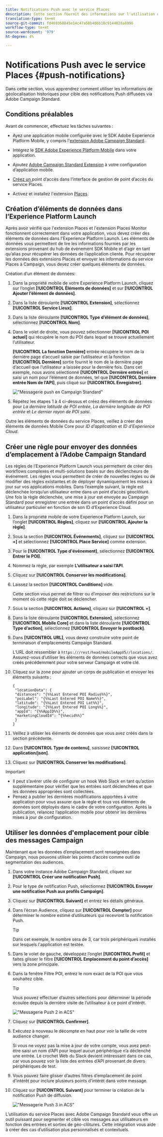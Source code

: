 ```yaml
---
title: Notifications Push avec le service Places
description: Cette section fournit des informations sur l'utilisation du service Lieux avec des notifications Push en Campaign Standard.
translation-type: tm+mt
source-git-commit: fd469358845e14c47a58b40bb18c9144828a8996
workflow-type: tm+mt
source-wordcount: '979'
ht-degree: 4%

---
```



# Notifications Push avec le service Places {#push-notifications}

Dans cette section, vous apprendrez comment utiliser les informations de géolocalisation historiques pour cible des notifications Push diffusées via Adobe Campaign Standard.

## Conditions préalables

Avant de commencer, effectuez les tâches suivantes :

* Ayez une application mobile configurée avec le SDK Adobe Experience Platform Mobile, y compris l&#39;[extension Adobe Campaign Standard](https://aep-sdks.gitbook.io/docs/using-mobile-extensions/adobe-campaign-standard).

* Intégrez le [SDK Adobe Experience Platform Mobile](https://aep-sdks.gitbook.io/docs/getting-started/get-the-sdk) dans votre application.
* Ajoutez [Adobe Campaign Standard Extension](https://aep-sdks.gitbook.io/docs/using-mobile-extensions/adobe-campaign-standard) à votre configuration d’application mobile.

* [Créez un ](/help/poi-mgmt-ui/create-a-poi-ui.md) point d’accès dans l’interface de gestion de point d’accès du service Places.

* Activez et installez l&#39;extension [Places](/help/places-ext-aep-sdks/places-extension/places-extension.md).


## Création d’éléments de données dans l’Experience Platform Launch

Après avoir vérifié que l&#39;extension Places et l&#39;extension Places Monitor fonctionnent correctement dans votre application, vous devez créer des éléments de données dans l&#39;Experience Platform Launch. Les éléments de données vous permettent de lire les informations fournies par les extensions provenant du hub de événement SDK Mobile et d’agir en tant qu’alias pour récupérer les données de l’application cliente. Pour récupérer les données des extensions Places et envoyer les informations du service Places à Campaign, vous devez créer quelques éléments de données.

Création d’un élément de données:

1. Dans la propriété mobile de votre Experience Platform Launch, cliquez sur l’onglet **[!UICONTROL Éléments de données]** et sur **[!UICONTROL Ajouter l’élément de données]**.
1. Dans la liste déroulante **[!UICONTROL Extension]**, sélectionnez **[!UICONTROL Service Lieux]**.
1. Dans la liste déroulante **[!UICONTROL Type d’élément de données]**, sélectionnez **[!UICONTROL Nom]**.
1. Dans le volet de droite, vous pouvez sélectionner **[!UICONTROL POI actuel]** qui récupère le nom du POI dans lequel se trouve actuellement l’utilisateur.

   **[!UICONTROL La fonction Dernière]** entrée récupère le nom de la dernière page d’accueil saisie par l’utilisateur et la fonction  **[!UICONTROL Dernière]** sortie fournit le nom de la dernière page d’accueil que l’utilisateur a laissée pour la dernière fois. Dans cet exemple, nous avons sélectionné **[!UICONTROL Dernière entrée]** et saisi un nom pour l’élément de données, tel que **[!UICONTROL Dernière entrée Nom de l’API]**, puis cliqué sur **[!UICONTROL Enregistrer]**.

   ![&quot;Messagerie push en Campaign Standard&quot;](/help/assets/ACS_Push1.png)

1. Répétez les étapes 1 à 4 ci-dessus et créez des éléments de données pour *La dernière latitude de POI entrée*, *La dernière longitude de POI entrée* et *Le dernier rayon de POI saisi*.

Outre les éléments de données du service Places, veillez à créer des éléments de données Mobile Core pour *ID d’application* et *ID d’Experience Cloud*.

## Créer une règle pour envoyer des données d’emplacement à l’Adobe Campaign Standard

Les règles de l’Experience Platform Launch vous permettent de créer des workflows complexes et multi-solutions basés sur des déclencheurs de événement. Les règles vous permettent de créer de nouvelles règles ou de modifier des règles existantes et de déployer dynamiquement les mises à jour sur vos applications mobiles. Dans l’exemple suivant, la règle est déclenchée lorsqu’un utilisateur entre dans un point d’accès géoclôturé. Une fois la règle déclenchée, une mise à jour est envoyée au Campaign Standard pour enregistrer une entrée dans un point d’accès défini pour un utilisateur particulier en fonction de son ID d’Experience Cloud.

1. Dans la propriété mobile de votre Experience Platform Launch, sur l’onglet **[!UICONTROL Règles]**, cliquez sur **[!UICONTROL Ajouter la règle]**.
1. Sous la section **[!UICONTROL Événements]**, cliquez sur **[!UICONTROL +]** et sélectionnez **[!UICONTROL Place Service]** comme extension.
1. Pour le **[!UICONTROL Type d&#39;événement]**, sélectionnez **[!UICONTROL Entrer le POI]**.
1. Nommez la règle, par exemple **L’utilisateur a saisi l’API**.
1. Cliquez sur **[!UICONTROL Conserver les modifications]**.
1. Laissez la section **[!UICONTROL Conditions]** vide.

   Cette section vous permet de filtrer ou d’imposer des restrictions sur le moment où cette règle doit se déclencher.

1. Sous la section **[!UICONTROL Actions]**, cliquez sur **[!UICONTROL +]**.
1. Dans la liste déroulante **[!UICONTROL Extension]**, sélectionnez **[!UICONTROL Mobile Core]** et dans la liste déroulante **[!UICONTROL Type d’action]**, sélectionnez **[!UICONTROL Envoyer le postback]**.
1. Dans **[!UICONTROL URL]**, vous devez construire votre point de terminaison d&#39;emplacements Campaign Standard.

   L’URL doit ressembler à `https:///rest/head/mobileAppV5//locations/`.
Assurez-vous d’utiliser les éléments de données corrects que vous avez créés précédemment pour votre serveur Campaign et votre clé.

1. Cliquez sur la zone pour ajouter un corps de publication et envoyer les éléments suivants :

   ```
   {
    "locationData": {
    "distances": "{%%Last Entered POI Radius%%}",
    "poiLabel": "{%%Last Entered POI Name%%}",
    "latitude": "{%%Last Entered POI Lat%%}",
    "longitude": "{%%Last Entered POI Long%%}",
    "appId": "{%%AppID%%}",
    "marketingCloudId": “{%%ecid%%}”
    }
   }
   ```

1. Veillez à utiliser les éléments de données que vous avez créés dans la section précédente.
1. Dans **[!UICONTROL Type de contenu]**, saisissez **[!UICONTROL application/json]**.
1. Cliquez sur **[!UICONTROL Conserver les modifications]**.

>[!IMPORTANT]
>
>* Il peut s’avérer utile de configurer un hook Web Slack en tant qu’action supplémentaire pour vérifier que les entrées sont déclenchées et que les données appropriées sont collectées.
>* Pensez à publier les dernières modifications apportées à votre application pour vous assurer que la règle et tous vos éléments de données sont déployés dans le cadre de votre configuration. Après la publication, relancez l’application mobile pour obtenir les dernières mises à jour de configuration.


## Utiliser les données d&#39;emplacement pour cible des messages Campaign

Maintenant que les données d’emplacement sont renseignées dans Campaign, nous pouvons utiliser les points d’accès comme outil de segmentation des audiences.

1. Dans votre instance Adobe Campaign Standard, cliquez sur **[!UICONTROL Créer une notification Push]**.
1. Pour le type de notification Push, sélectionnez **[!UICONTROL Envoyer une notification Push aux profils Campaign]**.
1. Cliquez sur **[!UICONTROL Suivant]** et entrez les détails généraux.
1. Dans l’écran Audience, cliquez sur **[!UICONTROL Compter]** pour déterminer le nombre estimé d’utilisateurs qui recevront la notification Push.

   >[!TIP]
   >
   >Dans cet exemple, le nombre sera de 3, car trois périphériques installés sur lesquels l&#39;application est testée.

1. Dans le volet de gauche, développez l’onglet **[!UICONTROL Profil]** et faites glisser le filtre **[!UICONTROL Emplacement du point d’accès]** vers la zone principale.
1. Dans la fenêtre Filtre POI, entrez le nom exact de la POI que vous souhaitez cible.

   >[!TIP]
   >
   >Vous pouvez effectuer d’autres sélections pour déterminer la période écoulée depuis la dernière visite de l’utilisateur à ce point d’intérêt.

   ![&quot;Messagerie Push 2 in ACS&quot;](/help/assets/ACS_push2.png)

1. Cliquez sur **[!UICONTROL Confirmer]**.
1. Exécutez à nouveau le décompte en haut pour voir la taille de votre audience changer.

   Si vous ne voyez pas la mise à jour de votre compte, vous avez peut-être saisi un nom d’API pour lequel aucun périphérique n’a déclenché une entrée. Le crochet Web du Slack devient intéressant dans ce cas, car vous pouvez voir la liste des entrées d’API provenant de divers périphériques de test.

1. Vous pouvez faire glisser d’autres filtres d’emplacement de point d’intérêt pour inclure plusieurs points d’intérêt dans votre message.
1. Cliquez sur **[!UICONTROL Suivant]** pour terminer la création de la notification Push de diffusion.

   ![&quot;Messagerie Push 3 in ACS&quot;](/help/assets/ACS_push3.png)

L’utilisation du service Places avec Adobe Campaign Standard vous offre un outil puissant pour segmenter et cible vos messages aux utilisateurs en fonction des entrées et sorties de géo-clôtures. Cette intégration vous aide à créer des cas d’utilisation plus personnalisés et contextuels.